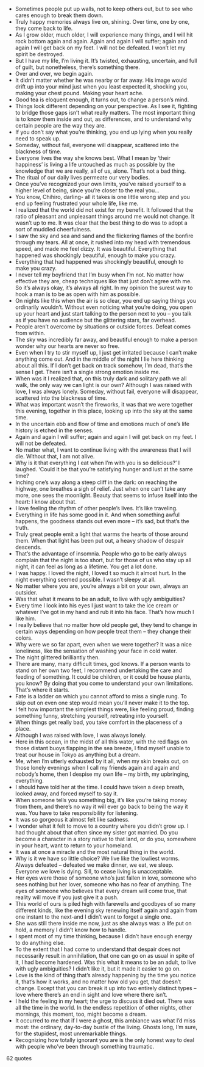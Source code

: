  - Sometimes people put up walls, not to keep others out, but to see who cares enough to break them down.
 - Truly happy memories always live on, shining. Over time, one by one, they come back to life.
 - As I grow older, much older, I will experience many things, and I will hit rock bottom again and again. Again and again I will suffer; again and again I will get back on my feet. I will not be defeated. I won’t let my spirit be destroyed.
 - But I have my life, I’m living it. It’s twisted, exhausting, uncertain, and full of guilt, but nonetheless, there’s something there.
 - Over and over, we begin again.
 - It didn’t matter whether he was nearby or far away. His image would drift up into your mind just when you least expected it, shocking you, making your chest pound. Making your heart ache.
 - Good tea is eloquent enough, it turns out, to change a person’s mind.
 - Things look different depending on your perspective. As I see it, fighting to bridge those gaps isn’t what really matters. The most important thing is to know them inside and out, as differences, and to understand why certain people are the way they are.
 - If you don’t say what you’re thinking, you end up lying when you really need to speak up.
 - Someday, without fail, everyone will disappear, scattered into the blackness of time.
 - Everyone lives the way she knows best. What I mean by ‘their happiness’ is living a life untouched as much as possible by the knowledge that we are really, all of us, alone. That’s not a bad thing.
 - The ritual of our daily lives permeate our very bodies.
 - Once you’ve recognized your own limits, you’ve raised yourself to a higher level of being, since you’re closer to the real you...
 - You know, Chihiro, darling- all it takes is one little wrong step and you end up feeling frustrated your whole life, like me.
 - I realized that the world did not exist for my benefit. It followed that the ratio of pleasant and unpleasant things around me would not change. It wasn’t up to me. It was clear that the best thing to do was to adopt a sort of muddled cheerfulness.
 - I saw the sky and sea and sand and the flickering flames of the bonfire through my tears. All at once, it rushed into my head with tremendous speed, and made me feel dizzy. It was beautiful. Everything that happened was shockingly beautiful, enough to make you crazy.
 - Everything that had happened was shockingly beautiful, enough to make you crazy.
 - I never tell my boyfriend that I’m busy when I’m not. No matter how effective they are, cheap techniques like that just don’t agree with me. So it’s always okay, it’s always all right. In my opinion the surest way to hook a man is to be as open with him as possible.
 - On nights like this when the air is so clear, you end up saying things you ordinarily wouldn’t. Without even noticing what you’re doing, you open up your heart and just start talking to the person next to you – you talk as if you have no audience but the glittering stars, far overhead.
 - People aren’t overcome by situations or outside forces. Defeat comes from within.
 - The sky was incredibly far away, and beautiful enough to make a person wonder why our hearts are never so free.
 - Even when I try to stir myself up, I just get irritated because I can’t make anything come out. And in the middle of the night I lie here thinking about all this. If I don’t get back on track somehow, I’m dead, that’s the sense I get. There isn’t a single strong emotion inside me.
 - When was it I realized that, on this truly dark and solitary path we all walk, the only way we can light is our own? Although I was raised with love, I was always lonely. Someday, without fail, everyone will disappear, scattered into the blackness of time.
 - What was important wasn’t the fireworks, it was that we were together this evening, together in this place, looking up into the sky at the same time.
 - In the uncertain ebb and flow of time and emotions much of one’s life history is etched in the senses.
 - Again and again I will suffer; again and again I will get back on my feet. I will not be defeated.
 - No matter what, I want to continue living with the awareness that I will die. Without that, I am not alive.
 - Why is it that everything I eat when I’m with you is so delicious?’ I laughed. ‘Could it be that you’re satisfying hunger and lust at the same time?
 - Inching one’s way along a steep cliff in the dark: on reaching the highway, one breathes a sigh of relief. Just when one can’t take any more, one sees the moonlight. Beauty that seems to infuse itself into the heart: I know about that.
 - I love feeling the rhythm of other people’s lives. It’s like traveling.
 - Everything in life has some good in it. And when something awful happens, the goodness stands out even more – it’s sad, but that’s the truth.
 - Truly great people emit a light that warms the hearts of those around them. When that light has been put out, a heavy shadow of despair descends.
 - That’s the advantage of insomnia. People who go to be early always complain that the night is too short, but for those of us who stay up all night, it can feel as long as a lifetime. You get a lot done.
 - I was happy. I loved the night, I loved t so much it almost hurt. In the night everything seemed possible. I wasn’t sleepy at all.
 - No matter where you are, you’re always a bit on your own, always an outsider.
 - Was that what it means to be an adult, to live with ugly ambiguities?
 - Every time I look into his eyes I just want to take the ice cream or whatever I’ve got in my hand and rub it into his face. That’s how much I like him.
 - I really believe that no matter how old people get, they tend to change in certain ways depending on how people treat them – they change their colors.
 - Why were we so far apart, even when we were together? It was a nice loneliness, like the sensation of washing your face in cold water.
 - The night glittered brilliantly then.
 - There are many, many difficult times, god knows. If a person wants to stand on her own two feet, I recommend undertaking the care and feeding of something. It could be children, or it could be house plants, you know? By doing that you come to understand your own limitations. That’s where it starts.
 - Fate is a ladder on which you cannot afford to miss a single rung. To skip out on even one step would mean you’ll never make it to the top.
 - I felt how important the simplest things were, like feeling proud, finding something funny, stretching yourself, retreating into yourself.
 - When things get really bad, you take comfort in the placeness of a place.
 - Although I was raised with love, I was always lonely.
 - Here in this ocean, in the midst of all this water, with the red flags on those distant buoys flapping in the sea breeze, I find myself unable to treat our house in Tokyo as anything but a dream.
 - Me, when I’m utterly exhausted by it all, when my skin breaks out, on those lonely evenings when I call my friends again and again and nobody’s home, then I despise my own life – my birth, my upbringing, everything.
 - I should have told her at the time. I could have taken a deep breath, looked away, and forced myself to say it.
 - When someone tells you something big, it’s like you’re taking money from them, and there’s no way it will ever go back to being the way it was. You have to take responsibility for listening.
 - It was so gorgeous it almost felt like sadness.
 - I wonder what it felt to move to a country where you didn’t grow up. I had thought about that often since my sister got married. Do you become a character in a story native to that land, or do you, somewhere in your heart, want to return to your homeland.
 - It was at once a miracle and the most natural thing in the world.
 - Why is it we have so little choice? We live like the lowliest worms. Always defeated – defeated we make dinner, we eat, we sleep. Everyone we love is dying. Sill, to cease living is unacceptable.
 - Her eyes were those of someone who’s just fallen in love, someone who sees nothing but her lover, someone who has no fear of anything. The eyes of someone who believes that every dream will come true, that reality will move if you just give it a push.
 - This world of ours is piled high with farewells and goodbyes of so many different kinds, like the evening sky renewing itself again and again from one instant to the next-and I didn’t want to forget a single one.
 - She was still there inside me now, just as she always was: a life put on hold, a memory I didn’t know how to handle.
 - I spent most of my time thinking, because I didn’t have enough energy to do anything else.
 - To the extent that I had come to understand that despair does not necessarily result in annihilation, that one can go on as usual in spite of it, I had become hardened. Was this what it means to be an adult, to live with ugly ambiguities? I didn’t like it, but it made it easier to go on.
 - Love is the kind of thing that’s already happening by the time you notice it, that’s how it works, and no matter how old you get, that doesn’t change. Except that you can break it up into two entirely distinct types – love where there’s an end in sight and love where there isn’t.
 - I held the feeling in my heart; the urge to discuss it died out. There was all the time in the world. In the endless repetition of other nights, other mornings, this moment, too, might become a dream.
 - It occurred to me that if I were a ghost, this ambiance was what I’d miss most: the ordinary, day-to-day bustle of the living. Ghosts long, I’m sure, for the stupidest, most unremarkable things.
 - Recognizing how totally ignorant you are is the only honest way to deal with people who’ve been through something traumatic.

62 quotes